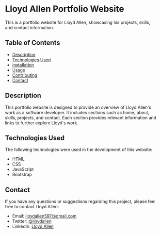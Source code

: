 # Lloyd Allen Portfolio Website

This is a portfolio website for Lloyd Allen, showcasing his projects, skills, and contact information.

## Table of Contents

- [Description](#description)
- [Technologies Used](#technologies-used)
- [Installation](#installation)
- [Usage](#usage)
- [Contributing](#contributing)
- [Contact](#contact)

## Description

This portfolio website is designed to provide an overview of Lloyd Allen's work as a software developer. It includes sections such as home, about, skills, projects, and contact. Each section provides relevant information and links to further explore Lloyd's work.

## Technologies Used

The following technologies were used in the development of this website:

- HTML
- CSS
- JavaScript
- Bootstrap


## Contact

If you have any questions or suggestions regarding this project, please feel free to contact Lloyd Allen:

- Email: [lloydallen597@gmail.com](mailto:lloydallen597@gmail.com)
- Twitter: [@lloydallen](https://twitter.com/MadAllen8327006)
- LinkedIn: [Lloyd Allen](https://www.linkedin.com/in/lloyd-allen-a84121192/)
